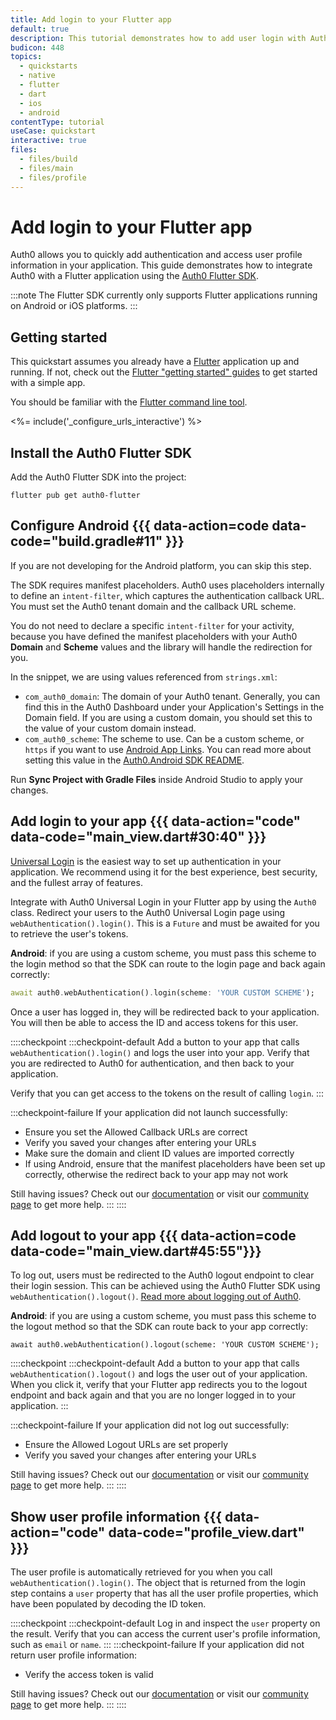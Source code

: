 ```yaml
---
title: Add login to your Flutter app
default: true
description: This tutorial demonstrates how to add user login with Auth0 to an Android or iOS Flutter application using the Auth0 Flutter SDK
budicon: 448
topics:
  - quickstarts
  - native
  - flutter
  - dart
  - ios
  - android
contentType: tutorial
useCase: quickstart
interactive: true
files:
  - files/build
  - files/main
  - files/profile
---
```


# Add login to your Flutter app

Auth0 allows you to quickly add authentication and access user profile information in your application. This guide demonstrates how to integrate Auth0 with a Flutter application using the [Auth0 Flutter SDK](https://github.com/auth0/auth0-flutter).

:::note
The Flutter SDK currently only supports Flutter applications running on Android or iOS platforms.
:::

## Getting started

This quickstart assumes you already have a [Flutter](https://flutter.dev/) application up and running. If not, check out the [Flutter "getting started" guides](https://docs.flutter.dev/get-started/install) to get started with a simple app.

You should be familiar with the [Flutter command line tool](https://docs.flutter.dev/reference/flutter-cli).

<%= include('_configure_urls_interactive') %>

## Install the Auth0 Flutter SDK

Add the Auth0 Flutter SDK into the project:

```shell
flutter pub get auth0-flutter
```

## Configure Android {{{ data-action=code data-code="build.gradle#11" }}}

If you are not developing for the Android platform, you can skip this step.

The SDK requires manifest placeholders. Auth0 uses placeholders internally to define an `intent-filter`, which captures the authentication callback URL. You must set the Auth0 tenant domain and the callback URL scheme.

You do not need to declare a specific `intent-filter` for your activity, because you have defined the manifest placeholders with your Auth0 **Domain** and **Scheme** values and the library will handle the redirection for you.

In the snippet, we are using values referenced from `strings.xml`:

- `com_auth0_domain`: The domain of your Auth0 tenant. Generally, you can find this in the Auth0 Dashboard under your Application's Settings in the Domain field. If you are using a custom domain, you should set this to the value of your custom domain instead.
- `com_auth0_scheme`: The scheme to use. Can be a custom scheme, or `https` if you want to use [Android App Links](https://auth0.com/docs/applications/enable-android-app-links). You can read more about setting this value in the [Auth0.Android SDK README](https://github.com/auth0/Auth0.Android#a-note-about-app-deep-linking).

Run **Sync Project with Gradle Files** inside Android Studio to apply your changes.

## Add login to your app {{{ data-action="code" data-code="main_view.dart#30:40" }}}

[Universal Login](https://auth0.com/docs/authenticate/login/auth0-universal-login) is the easiest way to set up authentication in your application. We recommend using it for the best experience, best security, and the fullest array of features.

Integrate with Auth0 Universal Login in your Flutter app by using the `Auth0` class. Redirect your users to the Auth0 Universal Login page using `webAuthentication().login()`. This is a `Future` and must be awaited for you to retrieve the user's tokens.

**Android**: if you are using a custom scheme, you must pass this scheme to the login method so that the SDK can route to the login page and back again correctly:

```dart
await auth0.webAuthentication().login(scheme: 'YOUR CUSTOM SCHEME');
```

Once a user has logged in, they will be redirected back to your application. You will then be able to access the ID and access tokens for this user.

::::checkpoint
:::checkpoint-default
Add a button to your app that calls `webAuthentication().login()` and logs the user into your app. Verify that you are redirected to Auth0 for authentication, and then back to your application.

Verify that you can get access to the tokens on the result of calling `login`.
:::

:::checkpoint-failure
If your application did not launch successfully:

- Ensure you set the Allowed Callback URLs are correct
- Verify you saved your changes after entering your URLs
- Make sure the domain and client ID values are imported correctly
- If using Android, ensure that the manifest placeholders have been set up correctly, otherwise the redirect back to your app may not work

Still having issues? Check out our [documentation](https://auth0.com/docs) or visit our [community page](https://community.auth0.com) to get more help.
:::
::::

## Add logout to your app {{{ data-action=code data-code="main_view.dart#45:55"}}}

To log out, users must be redirected to the Auth0 logout endpoint to clear their login session. This can be achieved using the Auth0 Flutter SDK using `webAuthentication().logout()`. [Read more about logging out of Auth0](https://auth0.com/docs/authenticate/login/logout).

**Android**: if you are using a custom scheme, you must pass this scheme to the logout method so that the SDK can route back to your app correctly:

```
await auth0.webAuthentication().logout(scheme: 'YOUR CUSTOM SCHEME');
```

::::checkpoint
:::checkpoint-default
Add a button to your app that calls `webAuthentication().logout()` and logs the user out of your application. When you click it, verify that your Flutter app redirects you to the logout endpoint and back again and that you are no longer logged in to your application.
:::

:::checkpoint-failure
If your application did not log out successfully:

- Ensure the Allowed Logout URLs are set properly
- Verify you saved your changes after entering your URLs

Still having issues? Check out our [documentation](https://auth0.com/docs) or visit our [community page](https://community.auth0.com) to get more help.
:::
::::

## Show user profile information {{{ data-action="code" data-code="profile_view.dart" }}}

The user profile is automatically retrieved for you when you call `webAuthentication().login()`. The object that is returned from the login step contains a `user` property that has all the user profile properties, which have been populated by decoding the ID token.

::::checkpoint
:::checkpoint-default
Log in and inspect the `user` property on the result. Verify that you can access the current user's profile information, such as `email` or `name`.
:::
:::checkpoint-failure
If your application did not return user profile information:

- Verify the access token is valid

Still having issues? Check out our [documentation](https://auth0.com/docs) or visit our [community page](https://community.auth0.com) to get more help.
:::
::::